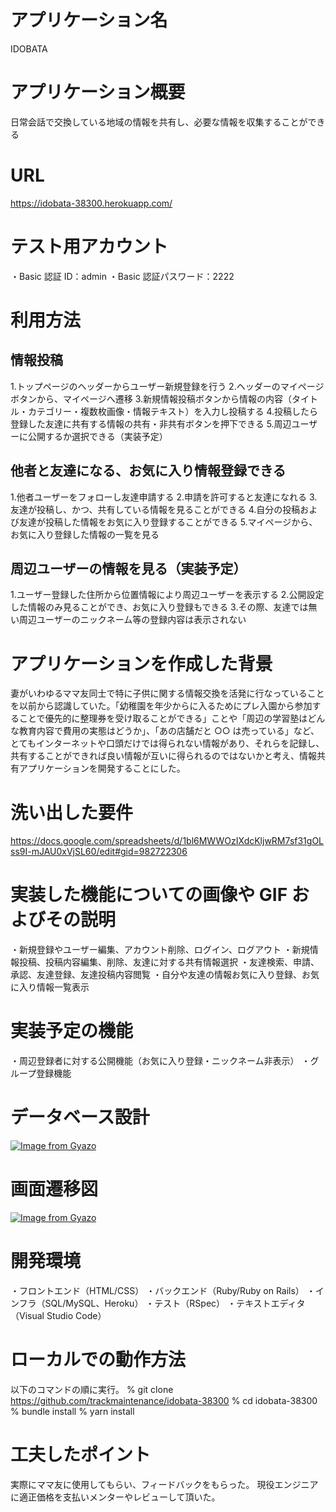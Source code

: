 # アプリケーション名

IDOBATA

# アプリケーション概要

日常会話で交換している地域の情報を共有し、必要な情報を収集することができる

# URL

https://idobata-38300.herokuapp.com/

# テスト用アカウント

・Basic 認証 ID：admin
・Basic 認証パスワード：2222

# 利用方法

## 情報投稿

1.トップページのヘッダーからユーザー新規登録を行う 2.ヘッダーのマイページボタンから、マイページへ遷移 3.新規情報投稿ボタンから情報の内容（タイトル・カテゴリー・複数枚画像・情報テキスト）を入力し投稿する 4.投稿したら登録した友達に共有する情報の共有・非共有ボタンを押下できる 5.周辺ユーザーに公開するか選択できる（実装予定）

## 他者と友達になる、お気に入り情報登録できる

1.他者ユーザーをフォローし友達申請する 2.申請を許可すると友達になれる 3.友達が投稿し、かつ、共有している情報を見ることができる 4.自分の投稿および友達が投稿した情報をお気に入り登録することができる 5.マイページから、お気に入り登録した情報の一覧を見る

## 周辺ユーザーの情報を見る（実装予定）

1.ユーザー登録した住所から位置情報により周辺ユーザーを表示する 2.公開設定した情報のみ見ることができ、お気に入り登録もできる 3.その際、友達では無い周辺ユーザーのニックネーム等の登録内容は表示されない

# アプリケーションを作成した背景

妻がいわゆるママ友同士で特に子供に関する情報交換を活発に行なっていることを以前から認識していた。「幼稚園を年少からに入るためにプレ入園から参加することで優先的に整理券を受け取ることができる」ことや「周辺の学習塾はどんな教育内容で費用の実態はどうか」、「あの店舗だと ○○ は売っている」など、とてもインターネットや口頭だけでは得られない情報があり、それらを記録し、共有することができれば良い情報が互いに得られるのではないかと考え、情報共有アプリケーションを開発することにした。

# 洗い出した要件

https://docs.google.com/spreadsheets/d/1bl6MWWOzIXdcKljwRM7sf31gOLss9I-mJAU0xVjSL60/edit#gid=982722306

# 実装した機能についての画像や GIF およびその説明

・新規登録やユーザー編集、アカウント削除、ログイン、ログアウト
・新規情報投稿、投稿内容編集、削除、友達に対する共有情報選択
・友達検索、申請、承認、友達登録、友達投稿内容閲覧
・自分や友達の情報お気に入り登録、お気に入り情報一覧表示

# 実装予定の機能

・周辺登録者に対する公開機能（お気に入り登録・ニックネーム非表示）
・グループ登録機能

# データベース設計

[![Image from Gyazo](https://i.gyazo.com/6caa396ac0a2cd02ca9dad4c20003711.png)](https://gyazo.com/6caa396ac0a2cd02ca9dad4c20003711)

# 画面遷移図

[![Image from Gyazo](https://i.gyazo.com/a78e1485b7ecb93bfe245c41146d1d76.png)](https://gyazo.com/a78e1485b7ecb93bfe245c41146d1d76)

# 開発環境

・フロントエンド（HTML/CSS）
・バックエンド（Ruby/Ruby on Rails）
・インフラ（SQL/MySQL、Heroku）
・テスト（RSpec）
・テキストエディタ（Visual Studio Code）

# ローカルでの動作方法

以下のコマンドの順に実行。
% git clone https://github.com/trackmaintenance/idobata-38300
% cd idobata-38300
% bundle install
% yarn install

# 工夫したポイント

実際にママ友に使用してもらい、フィードバックをもらった。
現役エンジニアに適正価格を支払いメンターやレビューして頂いた。
